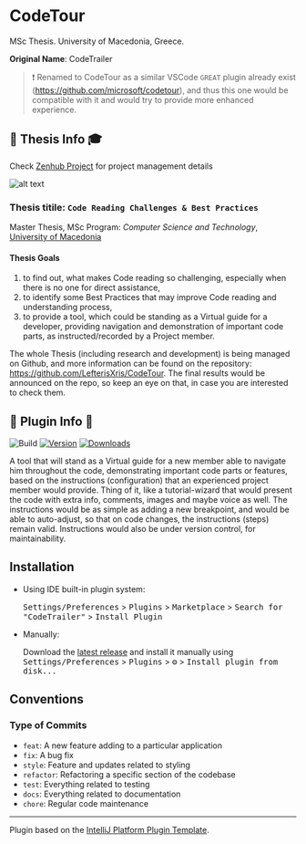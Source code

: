 # CodeTour

MSc Thesis. University of Macedonia, Greece.

**Original Name**: CodeTrailer
> :exclamation: Renamed to CodeTour as a similar VSCode `GREAT` plugin already exist (https://github.com/microsoft/codetour), and thus this one would be compatible with it and would try to provide more enhanced experience.


## :scroll: Thesis Info :mortar_board:
Check [Zenhub Project](https://app.zenhub.com/workspaces/codetrailer-617b09717581ff0013b440c6/roadmap) for project management details

![alt text](https://www.uom.gr/site/images/logos/UOMLOGOEN.jpg)

### Thesis titile: `Code Reading Challenges & Best Practices`
Master Thesis, MSc Program: *Computer Science and Technology*, [University of Macedonia]()

#### Thesis Goals
 1. to find out, what makes Code reading so challenging, especially when there is no one for direct assistance, 
 2. to identify some Best Practices that may improve Code reading and understanding process,
 3. to provide a tool, which could be standing as a Virtual guide for a developer, providing navigation and demonstration of important code parts, as instructed/recorded by a Project member.

The whole Thesis (including research and development) is being managed on Github, and more information can be found on the repository: https://github.com/LefterisXris/CodeTour. The final results would be announced on the repo, so keep an eye on that, in case you are interested to check them.


## :wrench: Plugin Info :electric_plug:

![Build](https://github.com/LefterisXris/CodeTrailer/workflows/Build/badge.svg)
[![Version](https://img.shields.io/jetbrains/plugin/v/PLUGIN_ID.svg)](https://plugins.jetbrains.com/plugin/PLUGIN_ID)
[![Downloads](https://img.shields.io/jetbrains/plugin/d/PLUGIN_ID.svg)](https://plugins.jetbrains.com/plugin/PLUGIN_ID)

<!-- Plugin description -->
A tool that will stand as a Virtual guide for a new member able to navigate him throughout the code, demonstrating important code parts or features, based on the instructions (configuration) that an experienced project member would provide. Thing of it, like a tutorial-wizard that would present the code with extra info, comments, images and maybe voice as well. The instructions would be as simple as adding a new breakpoint, and would be able to auto-adjust, so that on code changes, the instructions (steps) remain valid. Instructions would also be under version control, for maintainability.
<!-- Plugin description end -->

## Installation

- Using IDE built-in plugin system:

  <kbd>Settings/Preferences</kbd> > <kbd>Plugins</kbd> > <kbd>Marketplace</kbd> > <kbd>Search for "CodeTrailer"</kbd> >
  <kbd>Install Plugin</kbd>

- Manually:

  Download the [latest release](https://github.com/LefterisXris/CodeTrailer/releases/latest) and install it manually using
  <kbd>Settings/Preferences</kbd> > <kbd>Plugins</kbd> > <kbd>⚙️</kbd> > <kbd>Install plugin from disk...</kbd>


## Conventions

### Type of Commits
- `feat`: A new feature adding to a particular application
- `fix`: A bug fix
- `style`: Feature and updates related to styling
- `refactor`: Refactoring a specific section of the codebase
- `test`: Everything related to testing
- `docs`: Everything related to documentation
- `chore`: Regular code maintenance

---
Plugin based on the [IntelliJ Platform Plugin Template][template].

[template]: https://github.com/JetBrains/intellij-platform-plugin-template
